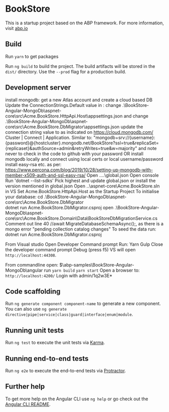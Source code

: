 # BookStore

This is a startup project based on the ABP framework. For more information, visit <a href="https://abp.io/" target="_blank">abp.io</a>

## Build

Run `yarn` to get packages

Run `ng build` to build the project. The build artifacts will be stored in the `dist/` directory. Use the `--prod` flag for a production build.

## Development server
  install  mongodb: get a new Atlas account and create a cloud based DB
  Update the ConnectionStrings.Default value in :
  change .\BookStore-Angular-MongoDb\aspnet-core\src\Acme.BookStore.HttpApi.Host\appsettings.json
  and
  change .\BookStore-Angular-MongoDb\aspnet-core\src\Acme.BookStore.DbMigrator\appsettings.json
    update the connection string value to as indicated on https://cloud.mongodb.com/ Cluster | Connect | Application. Similar to:
    "mongodb+srv://{username}:{password}@{hostcluster}.mongodb.net/BookStore?ssl=true&replicaSet={replicaset}&authSource=admin&retryWrites=true&w=majority"
    and note never to check in the code to github with your password
  OR
    install mongodb locally
    and connect using local certs or local username/password
    install easy-rsa etc. as per: https://www.percona.com/blog/2019/10/28/setting-up-mongodb-with-member-x509-auth-and-ssl-easy-rsa/
  Open ..\..\global.json
  Open console
  Run 'dotnet --list-sdks'
  Pick highest and update global.json or install the version mentioned in global.json
  Open ..\aspnet-core\Acme.BookStore.sln in VS
  Set Acme.BookStore.HttpApi.Host as the Startup Project
  To initialise your database:
   cd .\BookStore-Angular-MongoDb\aspnet-core\src\Acme.BookStore.DbMigrator\
   dotnet run Acme.BookStore.DbMigrator.csproj
  open .\BookStore-Angular-MongoDb\aspnet-core\src\Acme.BookStore.Domain\Data\BookStoreDbMigrationService.cs
  Comment out line 40 //await MigrateDatabaseSchemaAsync();, as there is a mongo error "pending collection catalog changes" 
  To seed the data run:
   dotnet run Acme.BookStore.DbMigrator.csproj

  From Visual studio
   Open Developer Command prompt
   Run:
   Yarn
   Gulp
   Close the developer command prompt
   Debug (press f5)
   VS will open `http://localhost:44308`. 

  From commandline
  open:
  $\abp-samples\BookStore-Angular-MongoDb\angular
  run 
  `yarn build`
  `yarn start`
  Open a browser to: `http://localhost:4200/`
  Login with admin/1q2w3E*

## Code scaffolding

Run `ng generate component component-name` to generate a new component. You can also use `ng generate directive|pipe|service|class|guard|interface|enum|module`.

## Running unit tests

Run `ng test` to execute the unit tests via [Karma](https://karma-runner.github.io).

## Running end-to-end tests

Run `ng e2e` to execute the end-to-end tests via [Protractor](http://www.protractortest.org/).

## Further help

To get more help on the Angular CLI use `ng help` or go check out the [Angular CLI README](https://github.com/angular/angular-cli/blob/master/README.md).
